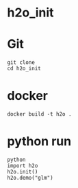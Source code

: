 # h2o_init

# Git
```
git clone 
cd h2o_init
```
# docker
```
docker build -t h2o .
```
# python run
```
python
import h2o
h2o.init()
h2o.demo("glm")
```
